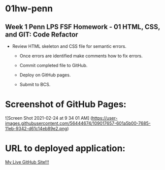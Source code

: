 # 01hw-penn

## Week 1 Penn LPS FSF Homework - 01 HTML, CSS, and GIT: Code Refactor

* Review HTML skeleton and CSS file for semantic errors. 

  * Once errors are identified make comments how to fix errors.

  * Commit completed file to GitHub.

  * Deploy on GitHub pages.

  * Submit to BCS.

# Screenshot of GitHub Pages:

![Screen Shot 2021-02-24 at 9 34 01 AM]
(https://user-images.githubusercontent.com/56444674/109017657-601a5b00-7685-11eb-9342-d61c14eb89e2.png)

# URL to deployed application:

<a href='https://samsweig.github.io/01hw-penn/' onclick='return ! window.open(this.href);'>My Live GitHub Site!!!</a>
